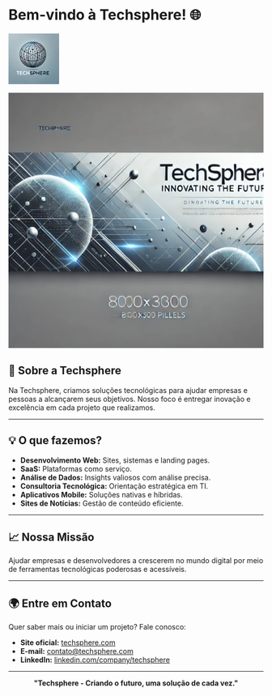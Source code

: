 # Bem-vindo à Techsphere! 🌐

<p align="start">
  <img src="https://github.com/techspherept/.github/blob/main/profile/logoempresa.webp" alt="Logo da Techsphere" width="100">
</p>

<p align="center">
  <img src="https://github.com/techspherept/.github/blob/main/profile/banner.webp" alt="Banner da Techsphere" width="800">
</p>

## 🚀 Sobre a Techsphere

Na Techsphere, criamos soluções tecnológicas para ajudar empresas e pessoas a alcançarem seus objetivos. Nosso foco é entregar inovação e excelência em cada projeto que realizamos.

---

## 💡 O que fazemos?

- **Desenvolvimento Web:** Sites, sistemas e landing pages.
- **SaaS:** Plataformas como serviço.
- **Análise de Dados:** Insights valiosos com análise precisa.
- **Consultoria Tecnológica:** Orientação estratégica em TI.
- **Aplicativos Mobile:** Soluções nativas e híbridas.
- **Sites de Notícias:** Gestão de conteúdo eficiente.

---

## 📈 Nossa Missão

Ajudar empresas e desenvolvedores a crescerem no mundo digital por meio de ferramentas tecnológicas poderosas e acessíveis.

---

## 🌍 Entre em Contato

Quer saber mais ou iniciar um projeto? Fale conosco:

- **Site oficial:** [techsphere.com](https://techsphere.com)
- **E-mail:** contato@techsphere.com
- **LinkedIn:** [linkedin.com/company/techsphere](https://linkedin.com/company/techsphere)

---

<p align="center">
  <b>"Techsphere - Criando o futuro, uma solução de cada vez."</b>
</p>
